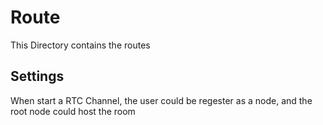 # Route

This Directory contains the routes

## Settings

When start a RTC Channel, the user could be regester as a node, and the root node could host the room
